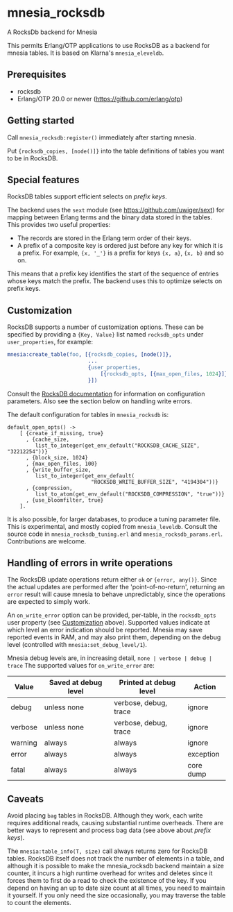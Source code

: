 # mnesia_rocksdb
A RocksDb backend for Mnesia

This permits Erlang/OTP applications to use RocksDB as a backend for
mnesia tables. It is based on Klarna's `mnesia_eleveldb`.

## Prerequisites
- rocksdb
- Erlang/OTP 20.0 or newer (https://github.com/erlang/otp)

## Getting started

Call `mnesia_rocksdb:register()` immediately after
starting mnesia.

Put `{rocksdb_copies, [node()]}` into the table definitions of
tables you want to be in RocksDB.

## Special features

RocksDB tables support efficient selects on *prefix keys*.

The backend uses the `sext` module (see
https://github.com/uwiger/sext) for mapping between Erlang terms and the
binary data stored in the tables. This provides two useful properties:

- The records are stored in the Erlang term order of their keys.
- A prefix of a composite key is ordered just before any key for which
  it is a prefix. For example, `{x, '_'}` is a prefix for keys `{x, a}`,
  `{x, b}` and so on.

This means that a prefix key identifies the start of the sequence of
entries whose keys match the prefix. The backend uses this to optimize
selects on prefix keys.

## Customization

RocksDB supports a number of customization options. These can be specified
by providing a `{Key, Value}` list named `rocksdb_opts` under `user_properties`,
for example:

```erlang
mnesia:create_table(foo, [{rocksdb_copies, [node()]},
                          ...
                          {user_properties,
                              [{rocksdb_opts, [{max_open_files, 1024}]}]
                          }])
```

Consult the [RocksDB documentation](https://github.com/facebook/rocksdb/wiki/Setup-Options-and-Basic-Tuning)
for information on configuration parameters. Also see the section below on handling write errors.

The default configuration for tables in `mnesia_rocksdb` is:
```
default_open_opts() ->
    [ {create_if_missing, true}
      , {cache_size,
         list_to_integer(get_env_default("ROCKSDB_CACHE_SIZE", "32212254"))}
      , {block_size, 1024}
      , {max_open_files, 100}
      , {write_buffer_size,
         list_to_integer(get_env_default(
                           "ROCKSDB_WRITE_BUFFER_SIZE", "4194304"))}
      , {compression,
         list_to_atom(get_env_default("ROCKSDB_COMPRESSION", "true"))}
      , {use_bloomfilter, true}
    ].
```

It is also possible, for larger databases, to produce a tuning parameter file.
This is experimental, and mostly copied from `mnesia_leveldb`. Consult the
source code in `mnesia_rocksdb_tuning.erl` and `mnesia_rocksdb_params.erl`.
Contributions are welcome.

## Handling of errors in write operations

The RocksDB update operations return either `ok` or `{error, any()}`.
Since the actual updates are performed after the 'point-of-no-return',
returning an `error` result will cause mnesia to behave unpredictably, since
the operations are expected to simply work.

An `on_write_error` option can be provided, per-table, in the `rocksdb_opts`
user property (see [Customization](#customization) above). Supported values indicate at which level an error
indication should be reported. Mnesia may save reported events in RAM, and may
also print them, depending on the debug level (controlled with `mnesia:set_debug_level/1`).

Mnesia debug levels are, in increasing detail, `none | verbose | debug | trace`
The supported values for `on_write_error` are:

 | Value   | Saved at debug level | Printed at debug level | Action    |
 | ------- | -------------------- | ---------------------- | --------- |
 | debug   | unless none          | verbose, debug, trace  | ignore    |
 | verbose | unless none          | verbose, debug, trace  | ignore    |
 | warning | always               | always                 | ignore    |
 | error   | always               | always                 | exception |
 | fatal   | always               | always                 | core dump |

## Caveats

Avoid placing `bag` tables in RocksDB. Although they work, each write
requires additional reads, causing substantial runtime overheads. There
are better ways to represent and process bag data (see above about
*prefix keys*).

The `mnesia:table_info(T, size)` call always returns zero for RocksDB
tables. RocksDB itself does not track the number of elements in a table, and
although it is possible to make the mnesia_rocksdb backend maintain a size
counter, it incurs a high runtime overhead for writes and deletes since it
forces them to first do a read to check the existence of the key. If you
depend on having an up to date size count at all times, you need to maintain
it yourself. If you only need the size occasionally, you may traverse the
table to count the elements.

